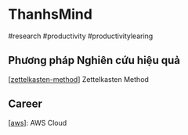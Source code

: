 # ThanhsMind
#research #productivity #productivitylearing 

## Phương pháp Nghiên cứu hiệu quả
[[zettelkasten-method]] Zettelkasten Method

## Career 
[[aws]]: AWS Cloud
 

[//begin]: # "Autogenerated link references for markdown compatibility"
		   [aws]: aws  "AWS Cloud"
[zettelkasten-method]: zettelkasten-method "Zettelkasten Method"
[//end]: # "Autogenerated link references"





